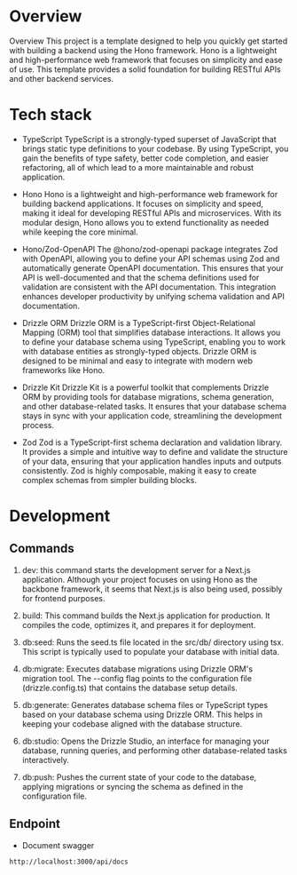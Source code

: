 # Overview

Overview
This project is a template designed to help you quickly get started with building a backend using the Hono framework. Hono is a lightweight and high-performance web framework that focuses on simplicity and ease of use. This template provides a solid foundation for building RESTful APIs and other backend services.

# Tech stack

- TypeScript
  TypeScript is a strongly-typed superset of JavaScript that brings static type definitions to your codebase. By using TypeScript, you gain the benefits of type safety, better code completion, and easier refactoring, all of which lead to a more maintainable and robust application.
- Hono
  Hono is a lightweight and high-performance web framework for building backend applications. It focuses on simplicity and speed, making it ideal for developing RESTful APIs and microservices. With its modular design, Hono allows you to extend functionality as needed while keeping the core minimal.
- Hono/Zod-OpenAPI
  The @hono/zod-openapi package integrates Zod with OpenAPI, allowing you to define your API schemas using Zod and automatically generate OpenAPI documentation. This ensures that your API is well-documented and that the schema definitions used for validation are consistent with the API documentation. This integration enhances developer productivity by unifying schema validation and API documentation.

- Drizzle ORM
  Drizzle ORM is a TypeScript-first Object-Relational Mapping (ORM) tool that simplifies database interactions. It allows you to define your database schema using TypeScript, enabling you to work with database entities as strongly-typed objects. Drizzle ORM is designed to be minimal and easy to integrate with modern web frameworks like Hono.

- Drizzle Kit
  Drizzle Kit is a powerful toolkit that complements Drizzle ORM by providing tools for database migrations, schema generation, and other database-related tasks. It ensures that your database schema stays in sync with your application code, streamlining the development process.

- Zod
  Zod is a TypeScript-first schema declaration and validation library. It provides a simple and intuitive way to define and validate the structure of your data, ensuring that your application handles inputs and outputs consistently. Zod is highly composable, making it easy to create complex schemas from simpler building blocks.

# Development

## Commands

1. dev: this command starts the development server for a Next.js application. Although your project focuses on using Hono as the backbone framework, it seems that Next.js is also being used, possibly for frontend purposes.<p>

2. build: This command builds the Next.js application for production. It compiles the code, optimizes it, and prepares it for deployment.

3. db:seed: Runs the seed.ts file located in the src/db/ directory using tsx. This script is typically used to populate your database with initial data.

4. db:migrate: Executes database migrations using Drizzle ORM's migration tool. The --config flag points to the configuration file (drizzle.config.ts) that contains the database setup details.

5. db:generate: Generates database schema files or TypeScript types based on your database schema using Drizzle ORM. This helps in keeping your codebase aligned with the database structure.

6. db:studio: Opens the Drizzle Studio, an interface for managing your database, running queries, and performing other database-related tasks interactively.

7. db:push: Pushes the current state of your code to the database, applying migrations or syncing the schema as defined in the configuration file.

## Endpoint

- Document swagger

```
http://localhost:3000/api/docs
```
